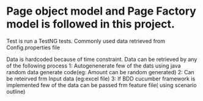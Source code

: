 # Page object model and Page Factory model is followed in this project.
Test is run a TestNG tests.
Commonly used data retrieved from Config.properties file

Data is hardcoded because of time constraint.
Data can be retrieved by any of the following process
  1: Autogenenerate few of the dats using java random data generate code(eg: Amount can be random generated)
  2: Can be reteirved frm Input data (eg:excel file)
  3: If BDD cucumber framework is implemented few of the data can be passed frm feature file( using scenario outline)